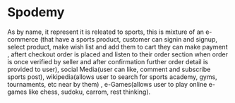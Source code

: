 # Spodemy
As by name, it represent it is releated to sports, this is mixture of an e-commerce (that have a sports product, customer can signin and signup, select product, make wish list and add them to cart  they can make payment , aftert checkout  order is placed and listen to their order section when order is once verified by seller and after confirmation further order detail is provided to user), social Media(user can like, comment and subscribe sports post), wikipedia(allows user to search for sports academy, gyms, tournaments, etc near by them) , e-Games(allows user to play online e-games like chess, sudoku, carrom, rest thinking).
